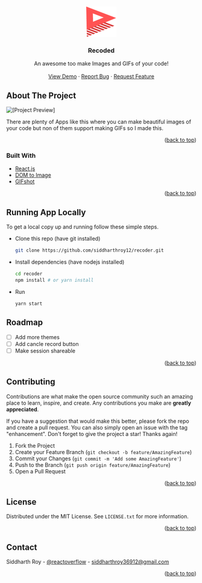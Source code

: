 <div id="top"></div>
<!-- PROJECT LOGO -->
<br />
<div align="center">
  <a href="https://recoded.netlify.app/">
    <img src="public/app_logo.svg" alt="Logo" width="80" height="80">
  </a>

  <h3 align="center">Recoded</h3>

  <p align="center">
    An awesome too make Images and GIFs of your code!
    <br />
    <br />
    <a href="https://recoded.netlify.app/">View Demo</a>
    ·
    <a href="https://github.com/siddharthroy12/recoder/issues">Report Bug</a>
    ·
    <a href="https://github.com/siddharthroy12/recoder/issues">Request Feature</a>
  </p>
</div>


<!-- ABOUT THE PROJECT -->
## About The Project

![[Project Preview]](./preview.gif)

There are plenty of Apps like this where you can make beautiful images of your code but non of them support making GIFs so I made this.

<p align="right">(<a href="#top">back to top</a>)</p>



### Built With

* [React.js](https://reactjs.org/)
* [DOM to Image](https://github.com/tsayen/dom-to-image)
* [GIFshot](https://yahoo.github.io/gifshot/)

<p align="right">(<a href="#top">back to top</a>)</p>



<!-- GETTING STARTED -->
## Running App Locally

To get a local copy up and running follow these simple steps.

* Clone this repo (have git installed)
  ```sh
  git clone https://github.com/siddharthroy12/recoder.git
  ```
* Install dependencies (have nodejs installed)
  ```sh
  cd recoder
  npm install # or yarn install
  ```
* Run
  ```sh
  yarn start
  ```




<!-- ROADMAP -->
## Roadmap

- [ ] Add more themes
- [ ] Add cancle record button
- [ ] Make session shareable

<p align="right">(<a href="#top">back to top</a>)</p>



<!-- CONTRIBUTING -->
## Contributing

Contributions are what make the open source community such an amazing place to learn, inspire, and create. Any contributions you make are **greatly appreciated**.

If you have a suggestion that would make this better, please fork the repo and create a pull request. You can also simply open an issue with the tag "enhancement".
Don't forget to give the project a star! Thanks again!

1. Fork the Project
2. Create your Feature Branch (`git checkout -b feature/AmazingFeature`)
3. Commit your Changes (`git commit -m 'Add some AmazingFeature'`)
4. Push to the Branch (`git push origin feature/AmazingFeature`)
5. Open a Pull Request

<p align="right">(<a href="#top">back to top</a>)</p>



<!-- LICENSE -->
## License

Distributed under the MIT License. See `LICENSE.txt` for more information.

<p align="right">(<a href="#top">back to top</a>)</p>



<!-- CONTACT -->
## Contact

Siddharth Roy - [@reactoverflow](https://twitter.com/reactoverflow) - siddharthroy36912@gmail.com


<p align="right">(<a href="#top">back to top</a>)</p>